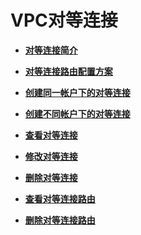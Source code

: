 # VPC对等连接<a name="vpc_peering_0000"></a>

-   **[对等连接简介](对等连接简介.md)**  

-   **[对等连接路由配置方案](对等连接路由配置方案.md)**  

-   **[创建同一帐户下的对等连接](创建同一帐户下的对等连接.md)**  

-   **[创建不同帐户下的对等连接](创建不同帐户下的对等连接.md)**  

-   **[查看对等连接](查看对等连接.md)**  

-   **[修改对等连接](修改对等连接.md)**  

-   **[删除对等连接](删除对等连接.md)**  

-   **[查看对等连接路由](查看对等连接路由.md)**  

-   **[删除对等连接路由](删除对等连接路由.md)**  


